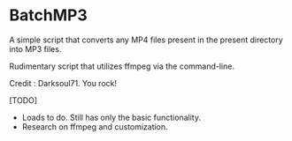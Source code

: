 # BatchMP3
A simple script that converts any MP4 files present in the
present directory into MP3 files.

Rudimentary script that utilizes ffmpeg via the command-line.

Credit : Darksoul71. You rock! 

[TODO]
* Loads to do. Still has only the basic functionality.
* Research on ffmpeg and customization.
